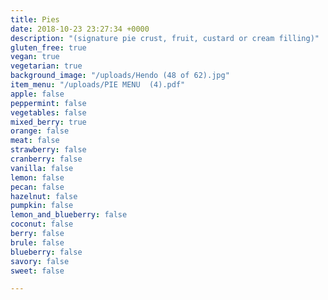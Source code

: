 ```yaml
---
title: Pies
date: 2018-10-23 23:27:34 +0000
description: "(signature pie crust, fruit, custard or cream filling)"
gluten_free: true
vegan: true
vegetarian: true
background_image: "/uploads/Hendo (48 of 62).jpg"
item_menu: "/uploads/PIE MENU  (4).pdf"
apple: false
peppermint: false
vegetables: false
mixed_berry: true
orange: false
meat: false
strawberry: false
cranberry: false
vanilla: false
lemon: false
pecan: false
hazelnut: false
pumpkin: false
lemon_and_blueberry: false
coconut: false
berry: false
brule: false
blueberry: false
savory: false
sweet: false

---
```


